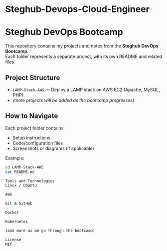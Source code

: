 # Steghub-Devops-Cloud-Engineer
# Steghub DevOps Bootcamp

This repository contains my projects and notes from the **Steghub DevOps Bootcamp**.  
Each folder represents a separate project, with its own README and related files.

## Project Structure

- `LAMP-Stack-AWS` — Deploy a LAMP stack on AWS EC2 (Apache, MySQL, PHP)
- *(more projects will be added as the bootcamp progresses)*

## How to Navigate

Each project folder contains:
- Setup instructions
- Code/configuration files
- Screenshots or diagrams (if applicable)

Example:
```bash
cd LAMP-Stack-AWS
cat README.md

Tools and Technologies
Linux / Ubuntu

AWS

Git & GitHub

Docker

Kubernetes

(and more as we go through the bootcamp)

License
MIT
